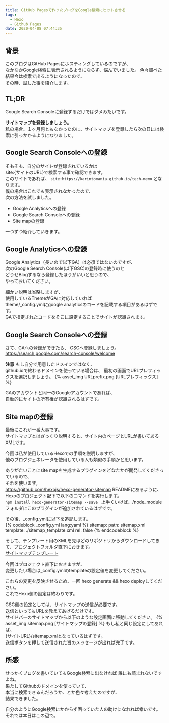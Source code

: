 ```yaml
---
title: GitHub Pagesで作ったブログをGoogle検索にヒットさせる
tags:
  - Hexo
  - Github Pages
date: 2020-04-08 07:44:35
---
```



## 背景
このブログはGitHub Pagesにホスティングしているのですが、  
なかなかGoogle検索に表示されるようにならず、悩んでいました。
色々調べた結果今は検索で出るようになったので、  
その時、試した事を紹介します。  


## TL;DR
Google Search Consoleに登録するだけではダメみたいです。  
<!-- more -->
**サイトマップを登録しましょう。**  
私の場合、１ヶ月何ともなかったのに、サイトマップを登録したら次の日には検索に引っかかるようになりました。  

## Google Search Consoleへの登録
そもそも、自分のサイトが登録されているかは  
site:{サイトのURL}で検索する事で確認できます。  
このサイトであれば、
`site:https://karintomania.github.io/tech-memo`
となります。  
僕の場合はこれでも表示されなかったので、  
次の方法を試しました。  
- Google Analyticsへの登録
- Google Search Consoleへの登録
- Site mapの登録

一つずつ紹介していきます。  

## Google Analyticsへの登録
Google Analytics（長いので以下GA）は必須ではないのですが、  
次のGoogle Search Console(以下GSC)の登録時に使うのと  
どうせBlogするなら登録したほうがいいと思うので、  
やっておいてください。  

細かい説明は省略しますが、  
使用しているThemeがGAに対応していれば  
theme/_config.ymlにgoogle analyticsのコードを記載する項目があるはずです。  
GAで指定されたコードをそこに設定することでサイトが認識されます。  

## Google Search Consoleへの登録
さて、GAへの登録ができたら、
GSCへ登録しましょう。  
https://search.google.com/search-console/welcome

**注意**
もし自分で用意したドメインではなく、  
github.ioで終わるドメインを使っている場合は、
最初の画面でURLプレフィックスを選択しましょう。
{% asset_img URLprefix.png [URLプレフィックス] %}

GAのアカウントと同一のGoogleアカウントであれば、  
自動的にサイトの所有権が認識されるはずです。  

## Site mapの登録
最後にこれが一番大事です。  
サイトマップとはざっくり説明すると、サイト内のページとURLが書いてあるXMLです。  


今回は私が使用しているHexoでの手順を説明しますが、  
他のブログジェネレータを使用している人も類似の手順かと思います。  


ありがたいことにsite mapを生成するプラグインをどなたかが開発してくださっているので、  
それを使います。  
https://github.com/hexojs/hexo-generator-sitemap
READMEにあるように、Hexoのプロジェクト配下で以下のコマンドを実行します。  
```npm install hexo-generator-sitemap --save ```
上手くいけば、/node_moduleフォルダにこのプラグインが追加されているはずです。  

その後、_config.ymlに以下を追記します。  
 {% codeblock _config.yml lang:yaml %}
sitemap:
    path: sitemap.xml
    template: ./sitemap_template.xml
    rel: false
 {% endcodeblock %}

そして、テンプレート用のXMLを先ほどのリポジトリからダウンロードしてきて、プロジェクトフォルダ直下におきます。  
[サイトマップテンプレート](https://github.com/hexojs/hexo-generator-sitemap/blob/master/sitemap.xml )


今回はプロジェクト直下におきますが、  
変更したい場合は_config.ymlのtemplateの設定値を変更してください。  


これらの変更を反映させるため、一回 hexo generate && hexo deployしてください。  
これでHexo側の設定は終わりです。　


GSC側の設定としては、サイトマップの送信が必要です。  
送信といってもURLを教えてあげるだけです。  
サイドバーのサイトマップから以下のような設定画面に移動してください。
{% asset_img sitemap.png [サイトマップの登録] %}
もし私と同じ設定にしてあれば、  
{サイトURL}/sitemap.xmlとなっているはずです。  
送信ボタンを押して送信された旨のメッセージが出れば完了です。

## 所感
せっかくブログを書いていてもGoogle検索に出なければ
誰にも読まれないですよね。  
果たしてGithubのドメインを使っていて、  
本当に検索できるんだろうか、とか色々考えたのですが、  
結果できました。  

自分のようにGoogle検索にかからず困っていた人の助けになれれば幸いです。  
それでは本日はこの辺で。  